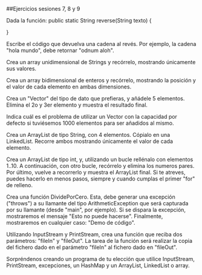 ##Ejercicios sesiones 7, 8 y 9

Dada la función:
public static String reverse(String texto) {

}

Escribe el código que devuelva una cadena al revés. Por ejemplo, la cadena "hola mundo", debe retornar "odnum aloh".

Crea un array unidimensional de Strings y recórrelo, mostrando únicamente sus valores.

Crea un array bidimensional de enteros y recórrelo, mostrando la posición y el valor de cada elemento en ambas dimensiones.

Crea un "Vector" del tipo de dato que prefieras, y añádele 5 elementos. Elimina el 2o y 3er elemento y muestra el resultado final.

Indica cuál es el problema de utilizar un Vector con la capacidad por defecto si tuviésemos 1000 elementos para ser añadidos al mismo.

Crea un ArrayList de tipo String, con 4 elementos. Cópialo en una LinkedList. Recorre ambos mostrando únicamente el valor de cada elemento.

Crea un ArrayList de tipo int, y, utilizando un bucle rellénalo con elementos 1..10. A continuación, con otro bucle, recórrelo y elimina los numeros pares. Por último, vuelve a recorrerlo y muestra el ArrayList final. Si te atreves, puedes hacerlo en menos pasos, siempre y cuando cumplas el primer "for" de relleno.

Crea una función DividePorCero. Esta, debe generar una excepción ("throws") a su llamante del tipo ArithmeticException que será capturada por su llamante (desde "main", por ejemplo). Si se dispara la excepción, mostraremos el mensaje "Esto no puede hacerse". Finalmente, mostraremos en cualquier caso: "Demo de código".

Utilizando InputStream y PrintStream, crea una función que reciba dos parámetros: "fileIn" y "fileOut". La tarea de la función será realizar la copia del fichero dado en el parámetro "fileIn" al fichero dado en "fileOut".

Sorpréndenos creando un programa de tu elección que utilice InputStream, PrintStream, excepciones, un HashMap y un ArrayList, LinkedList o array.